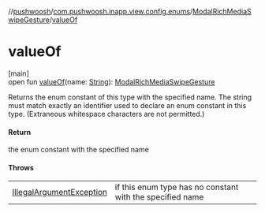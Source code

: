 //[pushwoosh](../../../index.md)/[com.pushwoosh.inapp.view.config.enums](../index.md)/[ModalRichMediaSwipeGesture](index.md)/[valueOf](value-of.md)

# valueOf

[main]\
open fun [valueOf](value-of.md)(name: [String](https://developer.android.com/reference/kotlin/java/lang/String.html)): [ModalRichMediaSwipeGesture](index.md)

Returns the enum constant of this type with the specified name. The string must match exactly an identifier used to declare an enum constant in this type. (Extraneous whitespace characters are not permitted.)

#### Return

the enum constant with the specified name

#### Throws

| | |
|---|---|
| [IllegalArgumentException](https://developer.android.com/reference/kotlin/java/lang/IllegalArgumentException.html) | if this enum type has no constant with the specified name |
